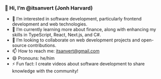 ### 👋 Hi, I’m @itsanvert (Jonh Harvard)
- 👀 I’m interested in software development, particularly frontend development and web technologies.
- 🌱 I’m currently learning more about finance, along with enhancing my skills in TypeScript, React, Next.js, and C#.
- 💞️ I’m looking to collaborate on web development projects and open-source contributions.
- 📫 How to reach me: itsanvert@gmail.com
- 😄 Pronouns: he/him
- ⚡ Fun fact: I create videos about software development to share knowledge with the community!
